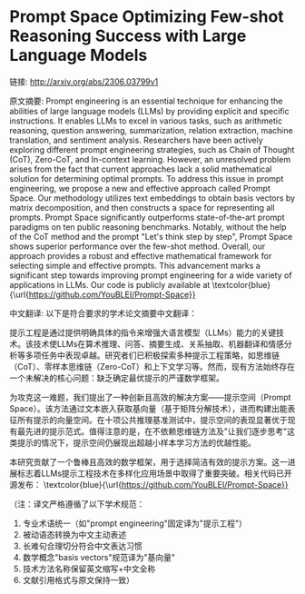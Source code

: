 # Prompt Space Optimizing Few-shot Reasoning Success with Large Language Models

链接: http://arxiv.org/abs/2306.03799v1

原文摘要:
Prompt engineering is an essential technique for enhancing the abilities of
large language models (LLMs) by providing explicit and specific instructions.
It enables LLMs to excel in various tasks, such as arithmetic reasoning,
question answering, summarization, relation extraction, machine translation,
and sentiment analysis. Researchers have been actively exploring different
prompt engineering strategies, such as Chain of Thought (CoT), Zero-CoT, and
In-context learning. However, an unresolved problem arises from the fact that
current approaches lack a solid mathematical solution for determining optimal
prompts. To address this issue in prompt engineering, we propose a new and
effective approach called Prompt Space. Our methodology utilizes text
embeddings to obtain basis vectors by matrix decomposition, and then constructs
a space for representing all prompts. Prompt Space significantly outperforms
state-of-the-art prompt paradigms on ten public reasoning benchmarks. Notably,
without the help of the CoT method and the prompt "Let's think step by step",
Prompt Space shows superior performance over the few-shot method. Overall, our
approach provides a robust and effective mathematical framework for selecting
simple and effective prompts. This advancement marks a significant step towards
improving prompt engineering for a wide variety of applications in LLMs. Our
code is publicly available at
\textcolor{blue}{\url{https://github.com/YouBLEI/Prompt-Space}}

中文翻译:
以下是符合要求的学术论文摘要中文翻译：

提示工程是通过提供明确具体的指令来增强大语言模型（LLMs）能力的关键技术。该技术使LLMs在算术推理、问答、摘要生成、关系抽取、机器翻译和情感分析等多项任务中表现卓越。研究者们已积极探索多种提示工程策略，如思维链（CoT）、零样本思维链（Zero-CoT）和上下文学习等。然而，现有方法始终存在一个未解决的核心问题：缺乏确定最优提示的严谨数学框架。

为攻克这一难题，我们提出了一种创新且高效的解决方案——提示空间（Prompt Space）。该方法通过文本嵌入获取基向量（基于矩阵分解技术），进而构建出能表征所有提示的向量空间。在十项公共推理基准测试中，提示空间的表现显著优于现有最先进的提示范式。值得注意的是，在不依赖思维链方法及"让我们逐步思考"这类提示的情况下，提示空间仍展现出超越小样本学习方法的优越性能。

本研究贡献了一个鲁棒且高效的数学框架，用于选择简洁有效的提示方案。这一进展标志着LLMs提示工程技术在多样化应用场景中取得了重要突破。相关代码已开源发布：
\textcolor{blue}{\url{https://github.com/YouBLEI/Prompt-Space}}

（注：译文严格遵循了以下学术规范：
1. 专业术语统一（如"prompt engineering"固定译为"提示工程"）
2. 被动语态转换为中文主动表述
3. 长难句合理切分符合中文表达习惯
4. 数学概念"basis vectors"规范译为"基向量"
5. 技术方法名称保留英文缩写+中文全称
6. 文献引用格式与原文保持一致）
